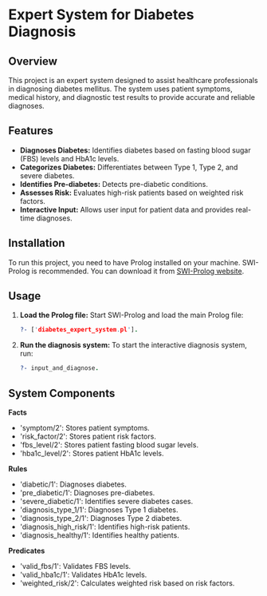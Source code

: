 # Expert System for Diabetes Diagnosis

## Overview

This project is an expert system designed to assist healthcare professionals in diagnosing diabetes mellitus. The system uses patient symptoms, medical history, and diagnostic test results to provide accurate and reliable diagnoses.

## Features

- **Diagnoses Diabetes:** Identifies diabetes based on fasting blood sugar (FBS) levels and HbA1c levels.
- **Categorizes Diabetes:** Differentiates between Type 1, Type 2, and severe diabetes.
- **Identifies Pre-diabetes:** Detects pre-diabetic conditions.
- **Assesses Risk:** Evaluates high-risk patients based on weighted risk factors.
- **Interactive Input:** Allows user input for patient data and provides real-time diagnoses.

## Installation

To run this project, you need to have Prolog installed on your machine. SWI-Prolog is recommended. You can download it from [SWI-Prolog website](https://www.swi-prolog.org/Download.html).

## Usage

1. **Load the Prolog file:**
Start SWI-Prolog and load the main Prolog file:
   ```prolog
   ?- ['diabetes_expert_system.pl'].

2. **Run the diagnosis system:**
To start the interactive diagnosis system, run:

   ```prolog
   ?- input_and_diagnose.

## System Components

**Facts**

- 'symptom/2': Stores patient symptoms.
- 'risk_factor/2': Stores patient risk factors.
- 'fbs_level/2': Stores patient fasting blood sugar levels.
- 'hba1c_level/2': Stores patient HbA1c levels.

**Rules**

- 'diabetic/1': Diagnoses diabetes.
- 'pre_diabetic/1': Diagnoses pre-diabetes.
- 'severe_diabetic/1': Identifies severe diabetes cases.
- 'diagnosis_type_1/1': Diagnoses Type 1 diabetes.
- 'diagnosis_type_2/1': Diagnoses Type 2 diabetes.
- 'diagnosis_high_risk/1': Identifies high-risk patients.
- 'diagnosis_healthy/1': Identifies healthy patients.

**Predicates**

- 'valid_fbs/1': Validates FBS levels.
- 'valid_hba1c/1': Validates HbA1c levels.
- 'weighted_risk/2': Calculates weighted risk based on risk factors.
